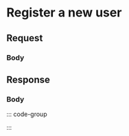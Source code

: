 # Register a new user

<Api
  method="post"
  endpoint="/api/user/register"
  description="Register a new user."
/>

## Request

### Body <Badge type="info" text="application/json" class="float-right mt-1" />

<div class="parameters">
  <ApiParam
    name="username"
    type="string"
    description="The username."
  />
  <ApiParam
    name="password"
    type="string"
    description="The password, encrypted with SHA256 and converted to lower case."
  />
  <ApiParam
    name="passwordConfirm"
    type="string"
    description="The confirm password."
  />
</div>

## Response

<ApiSchema />

### Body <Badge type="info" text="application/json" class="float-right mt-1" />

::: code-group

<!--@include: @reference/schemas/codes/SUCCESS.md-->

<!--@include: @reference/schemas/codes/USER_ALREADY_EXISTS.md-->

<!--@include: @reference/schemas/codes/USER_PASSWORD_NOT_SAME_TWICE.md-->

<!--@include: @reference/schemas/codes/USER_CREATE_FAILED.md-->

:::